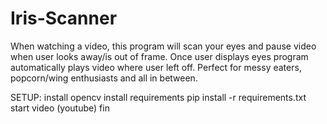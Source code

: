 # Iris-Scanner

When watching a video, this program will scan your eyes and pause video when user looks away/is out of frame. Once user displays eyes program automatically plays video where user left off. Perfect for messy eaters, popcorn/wing enthusiasts and all in between.

SETUP:
install opencv
install requirements pip install -r requirements.txt
start video (youtube)
fin
